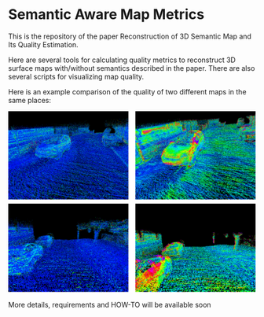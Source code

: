 # Semantic Aware Map Metrics

This is the repository of the paper Reconstruction of 3D Semantic Map and Its Quality Estimation.

Here are several tools for calculating quality metrics to reconstruct 3D surface maps with/without semantics described in the paper. There are also several scripts for visualizing map quality.


Here is an example comparison of the quality of two different maps in the same places:

![Comparison of the quality of two different maps in the same places](pictures/map_quality_visualization.png)


More details, requirements and HOW-TO will be available soon
